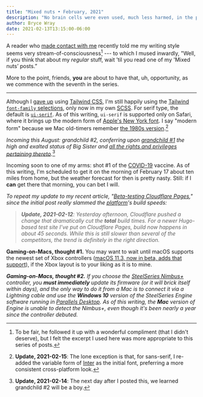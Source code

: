 ```yaml
---
title: "Mixed nuts • February, 2021"
description: "No brain cells were even used, much less harmed, in the production of this post."
author: Bryce Wray
date: 2021-02-13T13:15:00-06:00
---
```


A reader who [made contact with me](/contact/) recently told me my writing style seems very stream-of-consciousness[^compliment] --- to which I mused inwardly, "Well, if you think that about my *regular* stuff, wait ’til you read one of my 'Mixed nuts’ posts.”

[^compliment]: To be fair, he followed it up with a wonderful compliment (that I didn't deserve), but I felt the excerpt I used here was more appropriate to this series of posts.

More to the point, friends, **you** are about to have that, uh, opportunity, as we commence with the seventh in the series.

---

Although I [gave up](/posts/2021/02/simplify-simplify/) using [Tailwind CSS](https://tailwindcss.com), I'm still happily using the [Tailwind `font-family` selections](https://tailwindcss.com/docs/font-family), only now in my own [SCSS](https://sass-lang.com). For serif type, the default is [`ui-serif`](https://developer.mozilla.org/en-US/docs/Web/CSS/font-family). As of this writing, `ui-serif` is supported only on Safari, where it brings up the modern form of [Apple's New York font](https://www.creativebloq.com/news/new-york-font). I say "modern form" because we Mac old-timers remember [the 1980s version](https://fontsinuse.com/typefaces/31775/new-york-1984).[^InterVF]

[^InterVF]: **Update, 2021-02-15**: The lone exception is that, for sans-serif, I re-added the variable form of [Inter](https://rsms.me/inter) as the initial font, preferring a more consistent cross-platform look.

*Incoming this August: grandchild #2, conferring upon [grandchild #1](/posts/2020/03/welcome-sweet-little-early-bird/) the high and exalted status of Big Sister and [all the rights and privileges pertaining thereto](https://academia.stackexchange.com/questions/41735/what-are-all-the-rights-and-privileges-pertaining-thereto).*[^reveal]

[^reveal]: **Update, 2021-02-14**: The next day after I posted this, we learned grandchild #2 will be a boy.

Incoming soon to one of my arms: shot #1 of the [COVID-19](/posts/2020/03/coherence-covid-19/) vaccine. As of this writing, I'm scheduled to get it on the morning of February 17 about ten miles from home, but the weather forecast for then is pretty nasty. Still: if I **can** get there that morning, you can bet I will.

*To repeat my update to my recent article, "[Beta-testing Cloudflare Pages](/posts/2021/01/beta-testing-cloudflare-pages/)," since the initial post really slammed the [platform](https://pages.cloudflare.com)'s build speeds:*

> ***Update, 2021-02-12**: Yesterday afternoon, Cloudflare pushed a change that dramatically cut the **total** build times. For a newer Hugo-based test site I’ve put on Cloudflare Pages, build now happens in about 45 seconds. While this is still slower than several of the competitors, the trend is definitely in the right direction.*

**Gaming-on-Macs, thought #1.** You may want to wait until macOS supports the newest set of Xbox controllers ([macOS 11.3, now in beta, adds that support](https://www.macrumors.com/2021/02/02/apple-seeds-macos-big-sur-11-3-beta-1/)), if the Xbox layout is to your liking as it is to mine.

***Gaming-on-Macs, thought #2.** If you choose the [SteelSeries Nimbus+](https://steelseries.com/gaming-controllers/nimbus-plus) controller, you **must immediately**  update its firmware (or it will brick itself within days), and the only way to do it from a Mac is to connect it via a Lightning cable and use the **Windows 10** version of the SteelSeries Engine software running in [Parallels Desktop](https://www.parallels.com/products/desktop/). As of this writing, the **Mac** version of Engine is unable to detect the Nimbus+, even though it's been nearly a year since the controller debuted.*
